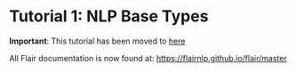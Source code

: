 # Tutorial 1: NLP Base Types

**Important**: This tutorial has been moved to [here](https://flairnlp.github.io/flair/master/tutorial/tutorial-basics/basic-types.html)

All Flair documentation is now found at: https://flairnlp.github.io/flair/master